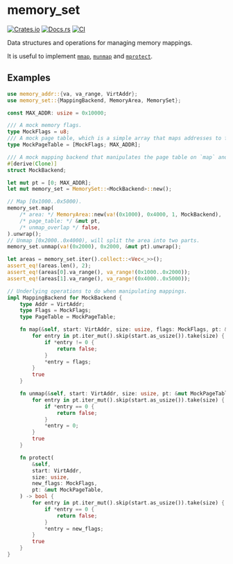 # memory_set

[![Crates.io](https://img.shields.io/crates/v/memory_set)](https://crates.io/crates/memory_set)
[![Docs.rs](https://docs.rs/memory_set/badge.svg)](https://docs.rs/memory_set)
[![CI](https://github.com/arceos-org/memory_addr/actions/workflows/ci.yml/badge.svg?branch=main)](https://github.com/arceos-org/memory_addr/actions/workflows/ci.yml)

Data structures and operations for managing memory mappings.

It is useful to implement [`mmap`][1], [`munmap`][1] and [`mprotect`][2].

[1]: https://man7.org/linux/man-pages/man2/mmap.2.html
[2]: https://man7.org/linux/man-pages/man2/mprotect.2.html

## Examples

```rust
use memory_addr::{va, va_range, VirtAddr};
use memory_set::{MappingBackend, MemoryArea, MemorySet};

const MAX_ADDR: usize = 0x10000;

/// A mock memory flags.
type MockFlags = u8;
/// A mock page table, which is a simple array that maps addresses to flags.
type MockPageTable = [MockFlags; MAX_ADDR];

/// A mock mapping backend that manipulates the page table on `map` and `unmap`.
#[derive(Clone)]
struct MockBackend;

let mut pt = [0; MAX_ADDR];
let mut memory_set = MemorySet::<MockBackend>::new();

// Map [0x1000..0x5000).
memory_set.map(
    /* area: */ MemoryArea::new(va!(0x1000), 0x4000, 1, MockBackend),
    /* page_table: */ &mut pt,
    /* unmap_overlap */ false,
).unwrap();
// Unmap [0x2000..0x4000), will split the area into two parts.
memory_set.unmap(va!(0x2000), 0x2000, &mut pt).unwrap();

let areas = memory_set.iter().collect::<Vec<_>>();
assert_eq!(areas.len(), 2);
assert_eq!(areas[0].va_range(), va_range!(0x1000..0x2000));
assert_eq!(areas[1].va_range(), va_range!(0x4000..0x5000));

// Underlying operations to do when manipulating mappings.
impl MappingBackend for MockBackend {
    type Addr = VirtAddr;
    type Flags = MockFlags;
    type PageTable = MockPageTable;

    fn map(&self, start: VirtAddr, size: usize, flags: MockFlags, pt: &mut MockPageTable) -> bool {
        for entry in pt.iter_mut().skip(start.as_usize()).take(size) {
            if *entry != 0 {
                return false;
            }
            *entry = flags;
        }
        true
    }

    fn unmap(&self, start: VirtAddr, size: usize, pt: &mut MockPageTable) -> bool {
        for entry in pt.iter_mut().skip(start.as_usize()).take(size) {
            if *entry == 0 {
                return false;
            }
            *entry = 0;
        }
        true
    }

    fn protect(
        &self,
        start: VirtAddr,
        size: usize,
        new_flags: MockFlags,
        pt: &mut MockPageTable,
    ) -> bool {
        for entry in pt.iter_mut().skip(start.as_usize()).take(size) {
            if *entry == 0 {
                return false;
            }
            *entry = new_flags;
        }
        true
    }
}
```
